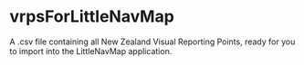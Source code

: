 # vrpsForLittleNavMap
A .csv file containing all New Zealand Visual Reporting Points, ready for you to import into the LittleNavMap application.
